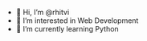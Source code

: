 - 👋 Hi, I’m @rhitvi
- 👀 I’m interested in Web Development
- 🌱 I’m currently learning Python


<!---
rhitvi/rhitvi is a ✨ special ✨ repository because its `README.md` (this file) appears on your GitHub profile.
You can click the Preview link to take a look at your changes.
--->
